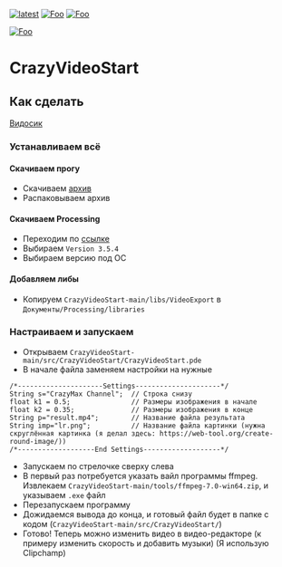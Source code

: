 [![latest](https://img.shields.io/badge/release-v0.1-brightgreen)](https://github.com/Crazy-Max-Blog/CrazyVideoStart/archive/refs/tags/v0.1)
[![Foo](https://img.shields.io/badge/page-on%20website-blue.svg?style=flat-square)](https://crazymax.is-a.dev/CrazyVideoStart/docs/v0.1)
[![Foo](https://img.shields.io/badge/page-on%20github-blue.svg?style=flat-square)](https://github.com/Crazy-Max-Blog/CrazyVideoStart/tree/v0.1)

[![Foo](https://img.shields.io/badge/ПОДПИСАТЬСЯ-НА%20МОЙ%20КАНАЛ-brightgreen.svg?style=social&logo=telegram&color=blue)](https://t.me/crazy_max_2023)
# CrazyVideoStart

## Как сделать

[Видосик](https://www.youtube.com/watch?v=yxdm4b68FQs)

### Устанавливаем всё
#### Скачиваем прогу
  - Скачиваем [архив](https://github.com/Crazy-Max-Blog/CrazyVideoStart/archive/refs/tags/v0.1.zip)<!--https://github.com/Crazy-Max-Blog/CrazyVideoStart/archive/refs/heads/main.zip-->
  - Распаковываем архив
  
#### Скачиваем Processing
  - Переходим по [ссылке](https://processing.org/releases)
  - Выбираем `Version 3.5.4`
  - Выбираем версию под ОС
  
#### Добавляем либы
  - Копируем `CrazyVideoStart-main/libs/VideoExport` в `Документы/Processing/libraries`

### Настраиваем и запускаем
  - Открываем `CrazyVideoStart-main/src/CrazyVideoStart/CrazyVideoStart.pde`
  - В начале файла заменяем настройки на нужные
```
/*---------------------Settings---------------------*/
String s="CrazyMax Channel";  // Строка снизу
float k1 = 0.5;               // Размеры изображения в начале
float k2 = 0.35;              // Размеры изображения в конце
String p="result.mp4";        // Название файла результата
String imp="lr.png";          // Название файла картинки (нужна скруглённая картинка (я делал здесь: https://web-tool.org/create-round-image/))
/*-------------------End Settings-------------------*/
```
  - Запускаем по стрелочке сверху слева
  - В первый раз потребуется указать вайл программы ffmpeg. Извлекаем `CrazyVideoStart-main/tools/ffmpeg-7.0-win64.zip`, и указываем `.exe` файл
  - Перезапускаем программу
  - Дожидаемся вывода до конца, и готовый файл будет в папке с кодом (`CrazyVideoStart-main/src/CrazyVideoStart/`)
  - Готово! Теперь можно изменить видео в видео-редакторе (к примеру изменить скорость и добавить музыки) (Я использую Clipchamp)
